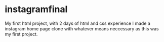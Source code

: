 # instagramfinal

My first html project, with 2 days of html and css experience I made a instagram home page clone with whatever means neccessary as this was my first project.
